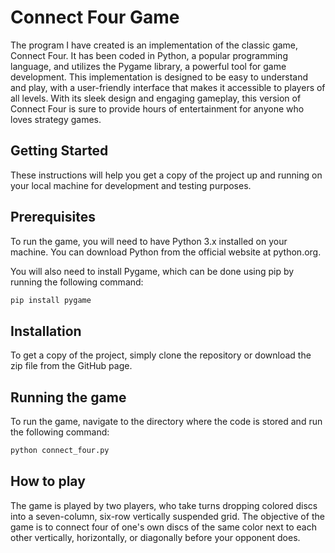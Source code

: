 # Connect Four Game
The program I have created is an implementation of the classic game, Connect Four. It has been coded in Python, a popular programming language, and utilizes the Pygame library, a powerful tool for game development. This implementation is designed to be easy to understand and play, with a user-friendly interface that makes it accessible to players of all levels. With its sleek design and engaging gameplay, this version of Connect Four is sure to provide hours of entertainment for anyone who loves strategy games.

## Getting Started
These instructions will help you get a copy of the project up and running on your local machine for development and testing purposes.

## Prerequisites
To run the game, you will need to have Python 3.x installed on your machine. You can download Python from the official website at python.org.

You will also need to install Pygame, which can be done using pip by running the following command:
```python
pip install pygame
```

## Installation
To get a copy of the project, simply clone the repository or download the zip file from the GitHub page.

## Running the game
To run the game, navigate to the directory where the code is stored and run the following command:
```python
python connect_four.py
```

## How to play
The game is played by two players, who take turns dropping colored discs into a seven-column, six-row vertically suspended grid. The objective of the game is to connect four of one's own discs of the same color next to each other vertically, horizontally, or diagonally before your opponent does.
